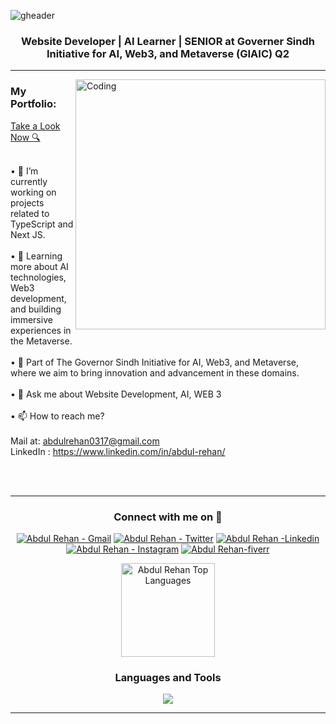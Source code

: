 ![gheader](https://iili.io/d9XHS3P.png)


<h3 align="center">Website Developer | AI Learner | SENIOR at Governer Sindh Initiative for AI, Web3, and Metaverse (GIAIC)  Q2</h3>
<hr>
<img  align="right" alt="Coding" width="400" src="https://cdn.dribbble.com/users/1162077/screenshots/3848914/programmer.gif">
<head>
 
<meta name="google-site-verification" content="OwNPoadkq0mIvtPEy91GQhXDSzbuZCbcH1yJxV9430w" />

<h3 align="left">My Portfolio: </h3>
<a href="https://abdulrehan.vercel.app/" target="_blank" >Take a Look Now 🔍</a> <br><br>

• 🔭 I’m currently working on projects related to TypeScript and Next JS.<br> <br> 
• 🌱 Learning more about AI technologies, Web3 development, and building immersive experiences in the Metaverse.<br> <br> 
• 💼 Part of The Governor Sindh Initiative for AI, Web3, and Metaverse, where we aim to bring innovation and advancement in these domains. <br> <br> 
• 💬 Ask me about Website Development, AI, WEB 3 <br> <br> 
• 📫 How to reach me?  <br> <br>Mail at: abdulrehan0317@gmail.com <br>  LinkedIn : https://www.linkedin.com/in/abdul-rehan/ <br><br> 

<br>
<hr>

<h3 align="center" >Connect with me on 🤝</h3>

 <div align="center"  >
<div>   
    <a href="mailto:abdulrehan0317@gmail.com" target="_blank"><img src="https://img.shields.io/badge/-Email-0D1117?style=for-the-badge&logo=Gmail" alt="Abdul Rehan - Gmail"></a>
    <a href="https://twitter.com/mirza_rehan76/" target="_blank"><img src="https://img.shields.io/badge/Twitter-0D1117?style=for-the-badge&logo=twitter" alt="Abdul Rehan - Twitter"></a>
    <a href="https://www.linkedin.com/in/abdul-rehan-4b8686243/" target="_blank"><img src="https://img.shields.io/badge/Linkedin-0D1117?style=for-the-badge&logo=linkedin&logoColor=3881f5" alt="Abdul Rehan -Linkedin"></a>
    <a href="https://www.instagram.com/mirza_rehan76/" target="_blank"><img src="https://img.shields.io/badge/Instagram-0D1117?style=for-the-badge&logo=instagram" alt="Abdul Rehan - Instagram"></a>
    <a href="https://www.fiverr.com/mirza_rehan7" target="_blank"><img src="https://img.shields.io/badge/Fiverr-0D1117?style=for-the-badge&logo=fiverr" alt="Abdul Rehan-fiverr"></a>

</div>

</p>
<div align="center">
<a href="#">
<img alt="Abdul Rehan Top Languages" src="https://github-readme-stats.vercel.app/api/top-langs/?username=abdul-rehan7&langs_count=10&layout=compact&theme=react&hide_border=true&bg_color=000&title_color=fafafa&icon_color=fafafa" height="150px" /></a>
</div>
<h3 align="center">Languages and Tools</h3>
<p align="center">  
 <p align="center">
<a href="https://skillicons.dev">
<img src="https://skillicons.dev/icons?i=html,css,js,typescript,nodejs,tailwind,bootstrap,react,next,netlify,vercel" /></a></p>

 </p>
<p>
<hr>
